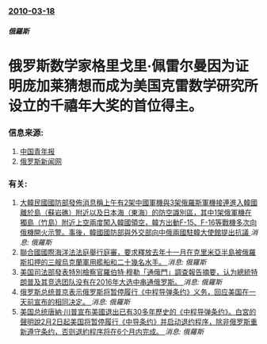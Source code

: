 ### [2010-03-18](/news/2010/03/18/index.md)

##### 俄羅斯
#  俄罗斯数学家格里戈里·佩雷尔曼因为证明庞加莱猜想而成为美国克雷数学研究所设立的千禧年大奖的首位得主。




### 信息来源:

1. [中国青年报](http://zqb.cyol.com/content/2010-03/20/content_3143696.htm)
2. [俄罗斯新闻网](https://web.archive.org/web/20100322220846/http://rusnews.cn/eguoxinwen/eluosi_keji/20100319/42736802.html)

### 有关:

1. [ 大韓民國國防部發佈消息稱上午有2架中國軍機與3架俄羅斯軍機接連進入韓國離於島（蘇岩礁）附近以及日本海（東海）的防空識別區，其中1架俄軍機在獨島（竹島）附近上空兩度闖入韓國領空，韓方出動F-15、F-16等戰機多次向俄機開火示警。事後，韓國國防部與外交部向中俄兩國駐韓大使館提出抗議 ](/news/2019/07/23/大韓民國國防部發佈消息稱上午有2架中國軍機與3架俄羅斯軍機接連進入韓國離於島-蘇岩礁-附近以及日本海-東海-的防空識別.md) _消息: 俄羅斯_
2. [聯合國國際海洋法法庭舉行庭審，要求釋放去年十一月在克里米亞半島被俄羅斯扣押的三艘烏克蘭軍用艦船和二十幾名水手。 ](/news/2019/05/26/聯合國國際海洋法法庭舉行庭審-要求釋放去年十一月在克里米亞半島被俄羅斯扣押的三艘烏克蘭軍用艦船和二十幾名水手.md) _消息: 俄羅斯_
3. [美国司法部發表特別檢察官羅伯特·穆勒「通俄門」調查報告摘要，认为總統特朗普及其竞选团队没有在2016年大选中串通俄罗斯。 ](/news/2019/03/24/美国司法部發表特別檢察官羅伯特-穆勒-通俄門-調查報告摘要-认为總統特朗普及其竞选团队没有在2016年大选中串通俄罗斯.md) _消息: 俄羅斯_
4. [俄罗斯总统普京表示俄罗斯将暂停履行《中程导弹条约》义务，回应美国在一天前宣布的相同决定。 ](/news/2019/02/2/俄罗斯总统普京表示俄罗斯将暂停履行-中程导弹条约-义务-回应美国在一天前宣布的相同决定.md) _消息: 俄羅斯_
5. [美国总统唐納·川普宣布美國退出已有30多年歷史的《中程导弹条约》。白宮的聲明說2月2日起美国将暂停履行《中导条约》并启动退约程序，除非俄罗斯重新遵守条约，否则退約程序将在6个月内完成。 ](/news/2019/02/1/美国总统唐納-川普宣布美國退出已有30多年歷史的-中程导弹条约-白宮的聲明說2月2日起美国将暂停履行-中导条约-并启动.md) _消息: 俄羅斯_
